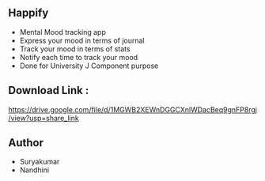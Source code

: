 ## Happify
- Mental Mood tracking app
- Express your mood in terms of journal
- Track your mood in terms of stats
- Notify each time to track your mood
- Done for University J Component purpose

## Download Link :
https://drive.google.com/file/d/1MGWB2XEWnDGGCXnlWDacBeq9gnFP8rgj/view?usp=share_link
## Author
- Suryakumar
- Nandhini
